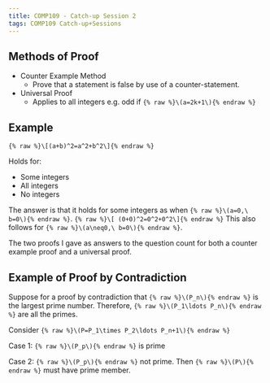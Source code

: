 ```yaml
---
title: COMP109 - Catch-up Session 2
tags: COMP109 Catch-up+Sessions
---
```

## Methods of Proof
* Counter Example Method
	* Prove that a statement is false by use of a counter-statement.
* Universal Proof
	* Applies to all integers e.g. odd if `{% raw %}\(a=2k+1\){% endraw %}`
	
## Example
`{% raw %}\[(a+b)^2=a^2+b^2\]{% endraw %}`

Holds for:

* Some integers
* All integers
* No integers

The answer is that it holds for some integers as when `{% raw %}\(a=0,\ b=0\){% endraw %}`. `{% raw %}\[ (0+0)^2=0^2+0^2\]{% endraw %}` This also follows for `{% raw %}\(a\neq0,\ b=0\){% endraw %}`.

The two proofs I gave as answers to the question count for both a counter example proof and a universal proof.

## Example of Proof by Contradiction
Suppose for a proof by contradiction that `{% raw %}\(P_n\){% endraw %}` is the largest prime number. Therefore, `{% raw %}\(P_1\ldots P_n\){% endraw %}` are all the primes.

Consider `{% raw %}\(P=P_1\times P_2\ldots P_n+1\){% endraw %}`

Case 1: `{% raw %}\(P_p\){% endraw %}` is prime

Case 2: `{% raw %}\(P_p\){% endraw %}` not prime. Then `{% raw %}\(P\){% endraw %}` must have prime member.
